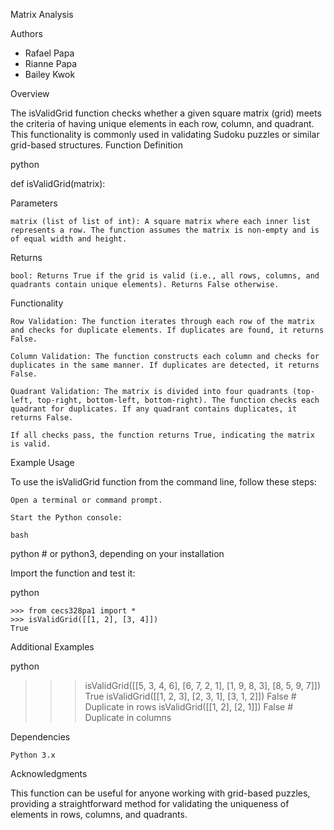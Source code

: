 Matrix Analysis

Authors
- Rafael Papa
- Rianne Papa
- Bailey Kwok

Overview

The isValidGrid function checks whether a given square matrix (grid) meets the criteria of having unique elements in each row, column, and quadrant. This functionality is commonly used in validating Sudoku puzzles or similar grid-based structures.
Function Definition

python

def isValidGrid(matrix):

Parameters

    matrix (list of list of int): A square matrix where each inner list represents a row. The function assumes the matrix is non-empty and is of equal width and height.

Returns

    bool: Returns True if the grid is valid (i.e., all rows, columns, and quadrants contain unique elements). Returns False otherwise.

Functionality

    Row Validation: The function iterates through each row of the matrix and checks for duplicate elements. If duplicates are found, it returns False.

    Column Validation: The function constructs each column and checks for duplicates in the same manner. If duplicates are detected, it returns False.

    Quadrant Validation: The matrix is divided into four quadrants (top-left, top-right, bottom-left, bottom-right). The function checks each quadrant for duplicates. If any quadrant contains duplicates, it returns False.

    If all checks pass, the function returns True, indicating the matrix is valid.

Example Usage

To use the isValidGrid function from the command line, follow these steps:

    Open a terminal or command prompt.

    Start the Python console:

    bash

python  # or python3, depending on your installation

Import the function and test it:

python

    >>> from cecs328pa1 import *
    >>> isValidGrid([[1, 2], [3, 4]])
    True

Additional Examples

python

>>> isValidGrid([[5, 3, 4, 6], [6, 7, 2, 1], [1, 9, 8, 3], [8, 5, 9, 7]])
True
>>> isValidGrid([[1, 2, 3], [2, 3, 1], [3, 1, 2]])
False  # Duplicate in rows
>>> isValidGrid([[1, 2], [2, 1]])
False  # Duplicate in columns

Dependencies

    Python 3.x

Acknowledgments

This function can be useful for anyone working with grid-based puzzles, providing a straightforward method for validating the uniqueness of elements in rows, columns, and quadrants.
